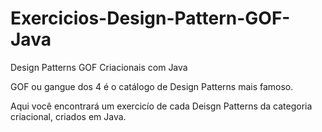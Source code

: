 # Exercicios-Design-Pattern-GOF-Java
Design Patterns GOF Criacionais com Java

GOF ou gangue dos 4 é o catálogo de Design Patterns mais famoso.

Aqui você encontrará um exercicío de cada Deisgn Patterns da categoria criacional, criados em Java.
